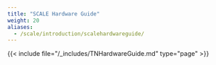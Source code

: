 ```yaml
---
title: "SCALE Hardware Guide"
weight: 20
aliases:
  - /scale/introduction/scalehardwareguide/
---
```


{{< include file="/_includes/TNHardwareGuide.md" type="page" >}}
